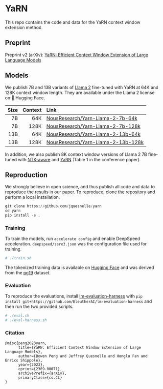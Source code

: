 # YaRN
This repo contains the code and data for the YaRN context window extension method.

## Preprint

Preprint v2 (arXiv): [YaRN: Efficient Context Window Extension of Large Language Models](https://arxiv.org/abs/2309.00071)

## Models

We publish 7B and 13B variants of [Llama 2](https://about.fb.com/news/2023/07/llama-2/) fine-tuned with YaRN at 64K and 128K context window length.
They are available under the Llama 2 license on 🤗 Hugging Face.

| Size | Context | Link   |
| ---: | ------: | :----- |
|   7B |     64K | [NousResearch/Yarn-Llama-2-7b-64k](https://huggingface.co/NousResearch/Yarn-Llama-2-7b-64k)     |
|   7B |    128K | [NousResearch/Yarn-Llama-2-7b-128k](https://huggingface.co/NousResearch/Yarn-Llama-2-7b-128k)   |
|  13B |     64K | [NousResearch/Yarn-Llama-2-13b-64k](https://huggingface.co/NousResearch/Yarn-Llama-2-13b-64k)   |
|  13B |    128K | [NousResearch/Yarn-Llama-2-13b-128k](https://huggingface.co/NousResearch/Yarn-Llama-2-13b-128k) |

In addition, we also publish 8K context window versions of Llama 2 7B fine-tuned with [NTK-aware](https://huggingface.co/emozilla/NTK-Llama-2-7b-8k) and [YaRN](https://huggingface.co/emozilla/Yarn-Llama-2-7b-8k) (Table 1 in the conference paper).

## Reproduction

We strongly believe in open science, and thus publish all code and data to reproduce the results in our paper.
To reproduce, clone the repository and perform a local installation.

```python
git clone https://github.com/jquesnelle/yarn
cd yarn
pip install -e .
```

### Training

To train the models, run `accelerate config` and enable DeepSpeed acceleration. `deepspeed/zero3.json` was the configuration file used for training.

```sh
# ./train.sh
```

The tokenized training data is available on [Hugging Face](https://huggingface.co/datasets/emozilla/pg_books-tokenized-bos-eos-chunked-65536) and was derived from the [pg19](https://huggingface.co/datasets/emozilla/pg19) dataset.

### Evaluation

To reproduce the evaluations, install [lm-evaluation-harness](https://github.com/EleutherAI/lm-evaluation-harness) with `pip install git+https://github.com/EleutherAI/lm-evaluation-harness` and then run the two provided scripts.

```sh
# ./eval.sh
# ./eval-harness.sh
```

### Citation

```
@misc{peng2023yarn,
      title={YaRN: Efficient Context Window Extension of Large Language Models}, 
      author={Bowen Peng and Jeffrey Quesnelle and Honglu Fan and Enrico Shippole},
      year={2023},
      eprint={2309.00071},
      archivePrefix={arXiv},
      primaryClass={cs.CL}
}
```
